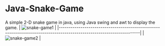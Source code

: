 # Java-Snake-Game
 A simple 2-D snake game in java, using Java swing and awt to display the game.
| ![snake-game1](https://user-images.githubusercontent.com/66839270/132043389-e5c2abae-66bf-46d8-a63d-db5ca5b0137a.png) |
|-----------------------------------------------------------------------------------------------------------------------|
| ![snake-game2](https://user-images.githubusercontent.com/66839270/132043395-39494e49-7d94-46a5-83a7-73b0266b3743.png) |


